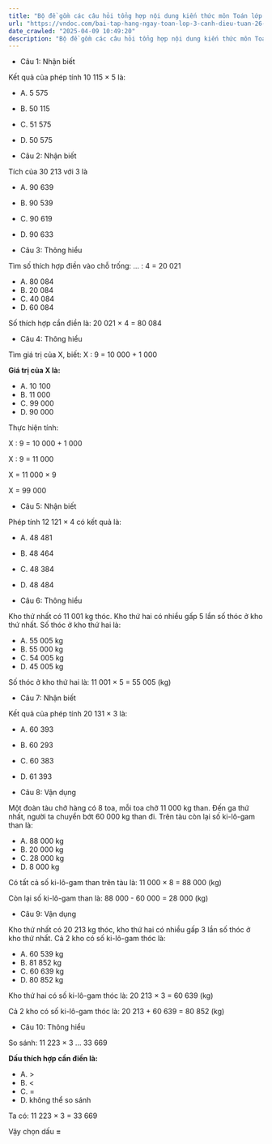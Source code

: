 ```yaml
---
title: "Bộ đề gồm các câu hỏi tổng hợp nội dung kiến thức môn Toán lớp 3 đã học ở Tuần 26 trong chương trình Toán lớp 3 Tập 2 sách Cánh diều, giúp các em ôn tập và luyện giải các dạng bài tập Toán lớp 3. Mời các em cùng luyện tập."
url: "https://vndoc.com/bai-tap-hang-ngay-toan-lop-3-canh-dieu-tuan-26-thu-3-338825"
date_crawled: "2025-04-09 10:49:20"
description: "Bộ đề gồm các câu hỏi tổng hợp nội dung kiến thức môn Toán lớp 3 đã học ở Tuần 26 trong chương trình Toán lớp 3 Tập 2 sách Cánh diều, giúp các em ôn tập và luyện giải các dạng bài tập Toán lớp 3. Mời các em cùng luyện tập."
---
```


* Câu 1:  Nhận biết

Kết quả của phép tính 10 115 × 5 là:

  * A. 5 575 
  * B. 50 115 
  * C. 51 575 
  * D. 50 575 



* Câu 2:  Nhận biết

Tích của 30 213 với 3 là

  * A. 90 639 
  * B. 90 539 
  * C. 90 619 
  * D. 90 633 



* Câu 3:  Thông hiểu

Tìm số thích hợp điền vào chỗ trống: ... : 4 = 20 021

  * A. 80 084 
  * B. 20 084 
  * C. 40 084 
  * D. 60 084 



Số thích hợp cần điền là: 20 021 × 4 = 80 084

* Câu 4:  Thông hiểu

Tìm giá trị của X, biết: X : 9 = 10 000 + 1 000

**Giá trị của X là:**

  * A. 10 100 
  * B. 11 000 
  * C. 99 000 
  * D. 90 000 



Thực hiện tính:

X : 9 = 10 000 + 1 000

X : 9 = 11 000

X = 11 000 × 9

X = 99 000

* Câu 5:  Nhận biết

Phép tính 12 121 × 4 có kết quả là:

  * A. 48 481 
  * B. 48 464 
  * C. 48 384 
  * D. 48 484 



* Câu 6:  Thông hiểu

Kho thứ nhất có 11 001 kg thóc. Kho thứ hai có nhiều gấp 5 lần số thóc ở kho thứ nhất. Số thóc ở kho thứ hai là:

  * A. 55 005 kg 
  * B. 55 000 kg 
  * C. 54 005 kg 
  * D. 45 005 kg 



Số thóc ở kho thứ hai là: 11 001 × 5 = 55 005 (kg)

* Câu 7:  Nhận biết

Kết quả của phép tính 20 131 × 3 là:

  * A. 60 393 
  * B. 60 293 
  * C. 60 383 
  * D. 61 393 



* Câu 8:  Vận dụng

Một đoàn tàu chở hàng có 8 toa, mỗi toa chở 11 000 kg than. Đến ga thứ nhất, người ta chuyển bớt 60 000 kg than đi. Trên tàu còn lại số ki-lô-gam than là:

  * A. 88 000 kg 
  * B. 20 000 kg 
  * C. 28 000 kg 
  * D. 8 000 kg 



Có tất cả số ki-lô-gam than trên tàu là: 11 000 × 8 = 88 000 (kg)

Còn lại số ki-lô-gam than là: 88 000 - 60 000 = 28 000 (kg)

* Câu 9:  Vận dụng

Kho thứ nhất có 20 213 kg thóc, kho thứ hai có nhiều gấp 3 lần số thóc ở kho thứ nhất. Cả 2 kho có số ki-lô-gam thóc là:

  * A. 60 539 kg 
  * B. 81 852 kg 
  * C. 60 639 kg 
  * D. 80 852 kg 



Kho thứ hai có số ki-lô-gam thóc là: 20 213 × 3 = 60 639 (kg)

Cả 2 kho có số ki-lô-gam thóc là: 20 213 + 60 639 = 80 852 (kg)

* Câu 10:  Thông hiểu

So sánh: 11 223 × 3 ... 33 669

**Dấu thích hợp cần điền là:**

  * A. >
  * B. <
  * C. = 
  * D. không thể so sánh 



Ta có: 11 223 × 3 = 33 669

Vậy chọn dấu **=**
